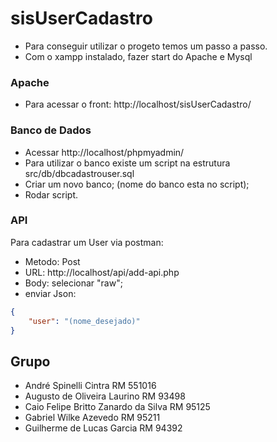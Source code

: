 # sisUserCadastro
- Para conseguir utilizar o progeto temos um passo a passo.
- Com o xampp instalado, fazer start do Apache e Mysql
### Apache

- Para acessar o front: http://localhost/sisUserCadastro/ 

### Banco de Dados

- Acessar http://localhost/phpmyadmin/
- Para utilizar o banco existe um script na estrutura src/db/dbcadastrouser.sql
- Criar um novo banco; (nome do banco esta no script);
- Rodar script.

### API

Para cadastrar um User via postman:
- Metodo: Post
- URL: http://localhost/api/add-api.php
- Body: selecionar "raw";
- enviar Json:
```json
{
    "user": "(nome_desejado)"
}
```

## Grupo

- André Spinelli Cintra RM 551016
- Augusto de Oliveira Laurino RM 93498
- Caio Felipe Britto Zanardo da Silva RM 95125
- Gabriel Wilke Azevedo RM 95211
- Guilherme de Lucas Garcia RM 94392
